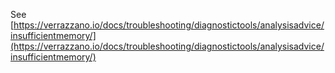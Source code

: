 See [https://verrazzano.io/docs/troubleshooting/diagnostictools/analysisadvice/insufficientmemory/](https://verrazzano.io/docs/troubleshooting/diagnostictools/analysisadvice/insufficientmemory/)
